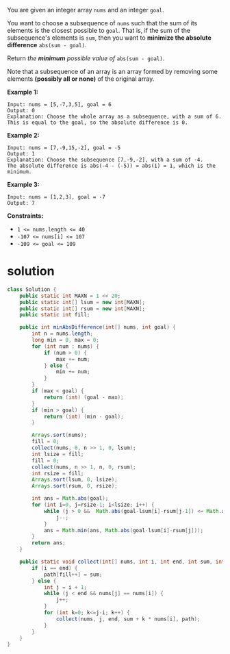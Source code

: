 You are given an integer array `nums` and an integer `goal`.

You want to choose a subsequence of `nums` such that the sum of its elements is the closest possible to `goal`. That is, if the sum of the subsequence's elements is `sum`, then you want to **minimize the absolute difference** `abs(sum - goal)`.

Return *the **minimum** possible value of* `abs(sum - goal)`.

Note that a subsequence of an array is an array formed by removing some elements **(possibly all or none)** of the original array.

 

**Example 1:**

```
Input: nums = [5,-7,3,5], goal = 6
Output: 0
Explanation: Choose the whole array as a subsequence, with a sum of 6.
This is equal to the goal, so the absolute difference is 0.
```

**Example 2:**

```
Input: nums = [7,-9,15,-2], goal = -5
Output: 1
Explanation: Choose the subsequence [7,-9,-2], with a sum of -4.
The absolute difference is abs(-4 - (-5)) = abs(1) = 1, which is the minimum.
```

**Example 3:**

```
Input: nums = [1,2,3], goal = -7
Output: 7
```

 

**Constraints:**

- `1 <= nums.length <= 40`
- `-107 <= nums[i] <= 107`
- `-109 <= goal <= 109`

# solution

```java
class Solution {
    public static int MAXN = 1 << 20;
	public static int[] lsum = new int[MAXN];
	public static int[] rsum = new int[MAXN];
	public static int fill;

    public int minAbsDifference(int[] nums, int goal) {
        int n = nums.length;
        long min = 0, max = 0;
        for (int num : nums) {
            if (num > 0) {
                max += num;
            } else {
                min += num;
            }
        }
        if (max < goal) {
            return (int) (goal - max);
        }
        if (min > goal) {
            return (int) (min - goal);
        }

        Arrays.sort(nums);
        fill = 0;
        collect(nums, 0, n >> 1, 0, lsum);
        int lsize = fill;
        fill = 0;
        collect(nums, n >> 1, n, 0, rsum);
        int rsize = fill;
        Arrays.sort(lsum, 0, lsize);
        Arrays.sort(rsum, 0, rsize);

        int ans = Math.abs(goal);
        for (int i=0, j=rsize-1; i<lsize; i++) {
            while (j > 0 &&  Math.abs(goal-lsum[i]-rsum[j-1]) <= Math.abs(goal-lsum[i]-rsum[j])) {
                j--;
            }
            ans = Math.min(ans, Math.abs(goal-lsum[i]-rsum[j]));
        }
        return ans;
    }

    public static void collect(int[] nums, int i, int end, int sum, int[] path) {
        if (i == end) {
            path[fill++] = sum;
        } else {
            int j = i + 1;
            while (j < end && nums[j] == nums[i]) {
                j++;
            }
            for (int k=0; k<=j-i; k++) {
                collect(nums, j, end, sum + k * nums[i], path);
            }
        }
    }
}
```

